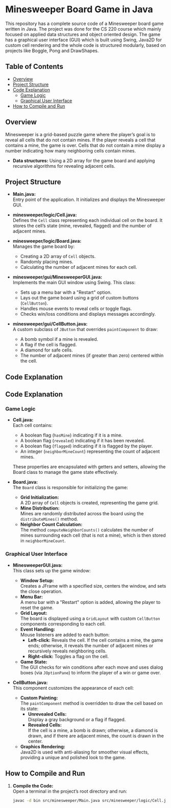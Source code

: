 # Minesweeper Board Game in Java

 This repository has a complete source code of a Minesweeper board game written in Java. The  project was done for the CS 220 course which mainly focused on applied data structures and object oriented  design. The game has a graphical user interface (GUI) which is built using Swing, Java2D  for custom cell rendering and the whole code is structured modularly, based on projects like Boggle,  Pong and DrawShapes.


## Table of Contents

- [Overview](#overview)
- [Project Structure](#project-structure)
- [ Code Explanation](#detailed-code-explanation)
  - [Game Logic](#game-logic)
  - [Graphical User Interface](#graphical-user-interface)
- [How to Compile and Run](#how-to-compile-and-run)

## Overview

Minesweeper is a grid-based puzzle game where the player’s goal is to reveal all cells that do not contain mines. If the player reveals a cell that contains a mine, the game is over. Cells that do not contain a mine display a number indicating how many neighboring cells contain mines.

- **Data structures:** Using a 2D array for the game board and applying recursive algorithms for revealing adjacent cells.

## Project Structure


- **Main.java:**  
  Entry point of the application. It initializes and displays the Minesweeper GUI.

- **minesweeper/logic/Cell.java:**  
  Defines the `Cell` class representing each individual cell on the board. It stores the cell’s state (mine, revealed, flagged) and the number of adjacent mines.

- **minesweeper/logic/Board.java:**  
  Manages the game board by:
  - Creating a 2D array of `Cell` objects.
  - Randomly placing mines.
  - Calculating the number of adjacent mines for each cell.
  
- **minesweeper/gui/MinesweeperGUI.java:**  
  Implements the main GUI window using Swing. This class:
  - Sets up a menu bar with a "Restart" option.
  - Lays out the game board using a grid of custom buttons (`CellButton`).
  - Handles mouse events to reveal cells or toggle flags.
  - Checks win/loss conditions and displays messages accordingly.

- **minesweeper/gui/CellButton.java:**  
  A custom subclass of `JButton` that overrides `paintComponent` to draw:
  - A bomb symbol if a mine is revealed.
  - A flag if the cell is flagged.
  - A diamond for safe cells.
  - The number of adjacent mines (if greater than zero) centered within the cell.

## Code Explanation


## Code Explanation

### Game Logic

- **Cell.java:**  
  Each cell contains:
  - A boolean flag (`hasMine`) indicating if it is a mine.
  - A boolean flag (`revealed`) indicating if it has been revealed.
  - A boolean flag (`flagged`) indicating if it is flagged by the player.
  - An integer (`neighborMineCount`) representing the count of adjacent mines.
  
  These properties are encapsulated with getters and setters, allowing the Board class to manage the game state effectively.

- **Board.java:**  
  The `Board` class is responsible for initializing the game:
  - **Grid Initialization:**  
    A 2D array of `Cell` objects is created, representing the game grid.
  - **Mine Distribution:**  
    Mines are randomly distributed across the board using the `distributeMines()` method.
  - **Neighbor Count Calculation:**  
    The method `computeNeighborCounts()` calculates the number of mines surrounding each cell (that is not a mine), which is then stored in `neighborMineCount`.

### Graphical User Interface

- **MinesweeperGUI.java:**  
  This class sets up the game window:
  - **Window Setup:**  
    Creates a JFrame with a specified size, centers the window, and sets the close operation.
  - **Menu Bar:**  
    A menu bar with a "Restart" option is added, allowing the player to reset the game.
  - **Grid Layout:**  
    The board is displayed using a `GridLayout` with custom `CellButton` components corresponding to each cell.
  - **Event Handling:**  
    Mouse listeners are added to each button:
    - **Left-click:** Reveals the cell. If the cell contains a mine, the game ends; otherwise, it reveals the number of adjacent mines or recursively reveals neighboring cells.
    - **Right-click:** Toggles a flag on the cell.
  - **Game State:**  
    The GUI checks for win conditions after each move and uses dialog boxes (via `JOptionPane`) to inform the player of a win or game over.

- **CellButton.java:**  
  This component customizes the appearance of each cell:
  - **Custom Painting:**  
    The `paintComponent` method is overridden to draw the cell based on its state:
    - **Unrevealed Cells:**  
      Display a gray background or a flag if flagged.
    - **Revealed Cells:**  
      If the cell is a mine, a bomb is drawn; otherwise, a diamond is drawn, and if there are adjacent mines, the count is drawn in the center.
  - **Graphics Rendering:**  
    Java2D is used with anti-aliasing for smoother visual effects, providing a unique and polished look to the game.

## How to Compile and Run

1. **Compile the Code:**  
   Open a terminal in the project’s root directory and run:
   ```bash
   javac -d bin src/minesweeper/Main.java src/minesweeper/logic/Cell.java src/minesweeper/logic/Board.java src/minesweeper/gui/MinesweeperGUI.java src/minesweeper/gui/CellButton.java

